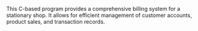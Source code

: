 This C-based program provides a comprehensive billing system for a stationary shop. It allows for efficient management of customer accounts, product sales, and transaction records.

